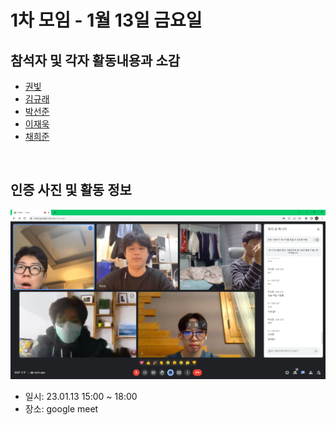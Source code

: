 # 1차 모임 - 1월 13일 금요일

## 참석자 및 각자 활동내용과 소감
- [권빛](./%EA%B6%8C%EB%B9%9B.md)
- [김규래](./%EA%B9%80%EA%B7%9C%EB%9E%98.md)
- [박선준](./%EB%B0%95%EC%84%A0%EC%A4%80.md)
- [이재욱](./%EC%9D%B4%EC%9E%AC%EC%9A%B1.md)
- [채희준](./%EC%B1%84%ED%9D%AC%EC%A4%80.md)

<br>

## 인증 사진 및 활동 정보
![image](./%EC%9D%B8%EC%A6%9D%EC%82%AC%EC%A7%84.png)

- 일시: 23.01.13 15:00 ~ 18:00
- 장소: google meet